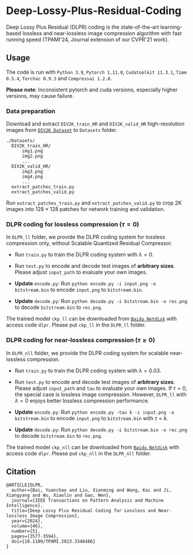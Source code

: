 # Deep-Lossy-Plus-Residual-Coding
Deep Lossy Plus Residual (DLPR) coding is the state-of-the-art learning-based lossless and near-lossless image compression algorithm with fast running speed (TPAMI'24, Journal extension of our CVPR'21 work).

## Usage
The code is run with `Python 3.9`, `Pytorch 1.11.0`, `Cudatoolkit 11.3.1`, `Timm 0.5.4`, `Torchac 0.9.3` and `Compressai 1.2.0`.

**Please note**: Inconsistent pytorch and cuda versions, especially higher versions, may cause failure.

### Data preparation
Download and extract `DIV2K_train_HR` and `DIV2K_valid_HR` high-resolution images from [`DIV2K Dataset`](https://data.vision.ee.ethz.ch/cvl/DIV2K/) to `Datasets` folder. 
```
./Datasets/
  DIV2K_train_HR/
      img1.png
      img2.png
      ...
  DIV2K_valid_HR/
      img3.png
      img4.png
      ...
  extract_patches_train.py
  extract_patches_valid.py
```
Run `extract_patches_train.py` and `extract_patches_valid.py` to crop 2K images into $128\times 128$ patches for network training and validation.

### DLPR coding for lossless compression ($\tau=0$)
In `DLPR_ll` folder, we provide the DLPR coding system for lossless compression only, without Scalable Quantized Residual Compressor. 
* Run `train.py` to train the DLPR coding system with $\lambda=0$.

* Run `test.py` to encode and decode test images of **arbitrary sizes**. Please adjust `input_path` to evaluate your own images.

* **Update** `encode.py`: Run `python encode.py -i input.png -o bitstream.bin` to encode `input.png` to `bitstream.bin`.

* **Update** `decode.py`: Run `python decode.py -i bitstream.bin -o rec.png` to decode `bitstream.bin` to `rec.png`.

The trained model `ckp_ll` can be downloaded from [`Baidu Netdisk`](https://pan.baidu.com/s/1SrLK2OWhtFhn1BlobSdTmg) with access code `dlpr`. 
Please put `ckp_ll` in the `DLPR_ll` folder.

### DLPR coding for near-lossless compression ($\tau\ge0$)
In `DLPR_nll` folder, we provide the DLPR coding system for scalable near-lossless compression. 
* Run `train.py` to train the DLPR coding system with $\lambda=0.03$.

* Run `test.py` to encode and decode test images of **arbitrary sizes**. Please adjust `input_path` and `tau` to evaluate your own images. If $\tau=0$, the special case is lossless image compression. However, `DLPR_ll` with $\lambda=0$ enjoys better lossless compression performance.

* **Update** `encode.py`: Run `python encode.py -tau k -i input.png -o bitstream.bin` to encode `input.png` to `bitstream.bin` with $\tau=k$.

* **Update** `decode.py`: Run `python decode.py -i bitstream.bin -o rec.png` to decode `bitstream.bin` to `rec.png`.

The trained model `ckp_nll` can be downloaded from [`Baidu Netdisk`](https://pan.baidu.com/s/1SrLK2OWhtFhn1BlobSdTmg) with access code `dlpr`.
Please put `ckp_nll` in the `DLPR_nll` folder.

## Citation

```
@ARTICLE{DLPR,
  author={Bai, Yuanchao and Liu, Xianming and Wang, Kai and Ji, Xiangyang and Wu, Xiaolin and Gao, Wen},
  journal={IEEE Transactions on Pattern Analysis and Machine Intelligence}, 
  title={Deep Lossy Plus Residual Coding for Lossless and Near-lossless Image Compression}, 
  year={2024},
  volume={46},
  number={5},
  pages={3577-3594},
  doi={10.1109/TPAMI.2023.3348486}
}
```
